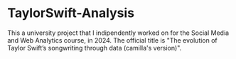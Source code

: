 # TaylorSwift-Analysis
This a university project that I indipendently worked on for the Social Media and Web Analytics course, in 2024. The official title is "The evolution of Taylor Swift’s songwriting through data (camilla's version)". 
